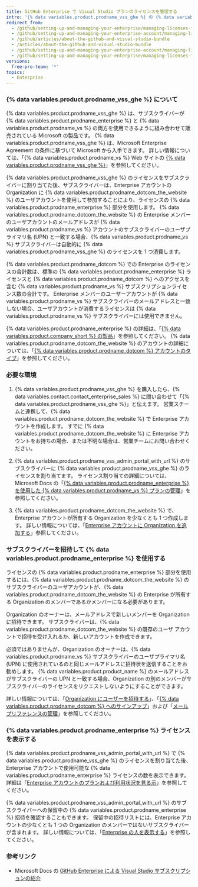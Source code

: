 ```yaml
---
title: GitHub Enterprise で Visual Studio プランのライセンスを管理する
intro: '{% data variables.product.prodname_vss_ghe %} の {% data variables.product.prodname_enterprise %} ライセンスを管理できます。'
redirect_from:
  - /github/setting-up-and-managing-your-enterprise/managing-licenses-for-the-github-enterprise-and-visual-studio-bundle
  - /github/setting-up-and-managing-your-enterprise-account/managing-licenses-for-the-github-enterprise-and-visual-studio-bundle
  - /github/articles/about-the-github-and-visual-studio-bundle
  - /articles/about-the-github-and-visual-studio-bundle
  - /github/setting-up-and-managing-your-enterprise-account/managing-licenses-for-visual-studio-subscription-with-github-enterprise
  - /github/setting-up-and-managing-your-enterprise/managing-licenses-for-visual-studio-subscription-with-github-enterprise
versions:
  free-pro-team: '*'
topics:
  - Enterprise
---
```

### {% data variables.product.prodname_vss_ghe %} について

{% data variables.product.prodname_vss_ghe %} は、サブスクライバーが {% data variables.product.prodname_enterprise %} と {% data variables.product.prodname_vs %} の両方を使用できるように組み合わせて販売されている Microsoft の製品です。 {% data variables.product.prodname_vss_ghe %} は、Microsoft Enterprise Agreement の条件に基づいて Microsoft から入手できます。 詳しい情報については、「{% data variables.product.prodname_vs %} Web サイトの [{% data variables.product.prodname_vss_ghe %}](https://visualstudio.microsoft.com/subscriptions/visual-studio-github/)」を参照してください。

{% data variables.product.prodname_vss_ghe %} のライセンスをサブスクライバーに割り当てた後、サブスクライバーは、Enterprise アカウントの Organization に {% data variables.product.prodname_dotcom_the_website %} のユーザアカウントを使用して参加することにより、ライセンスの {% data variables.product.prodname_enterprise %} 部分を使用します。 {% data variables.product.prodname_dotcom_the_website %} の Enterprise メンバーのユーザアカウントのメールアドレスが {% data variables.product.prodname_vs %} アカウントのサブスクライバーのユーザプライマリ名 (UPN) と一致する場合、{% data variables.product.prodname_vs %} サブスクライバーは自動的に {% data variables.product.prodname_vss_ghe %} のライセンスを 1 つ消費します。

{% data variables.product.prodname_dotcom %} での Enterprise のライセンスの合計数は、標準の {% data variables.product.prodname_enterprise %} ライセンスと {% data variables.product.prodname_dotcom %} へのアクセスを含む {% data variables.product.prodname_vs %} サブスクリプションライセンス数の合計です。 Enterprise メンバーのユーザーアカウントが {% data variables.product.prodname_vs %} サブスクライバーのメールアドレスと一致しない場合、ユーザアカウントが消費するライセンスは {% data variables.product.prodname_vs %} サブスクライバーには使用できません。

{% data variables.product.prodname_enterprise %} の詳細は、「[{% data variables.product.company_short %} の製品](/github/getting-started-with-github/githubs-products#github-enterprise)」を参照してください。 {% data variables.product.prodname_dotcom_the_website %} のアカウントの詳細については、「[{% data variables.product.prodname_dotcom %} アカウントのタイプ](/github/getting-started-with-github/types-of-github-accounts)」を参照してください。

### 必要な環境

1. {% data variables.product.prodname_vss_ghe %} を購入したら、{% data variables.contact.contact_enterprise_sales %} に問い合わせて「{% data variables.product.prodname_vss_ghe %}」と伝えます。 営業スチームと連携して、{% data variables.product.prodname_dotcom_the_website %} で Enterprise アカウントを作成します。 すでに {% data variables.product.prodname_dotcom_the_website %} に Enterprise アカウントをお持ちの場合、または不明な場合は、営業チームにお問い合わせください。

2. {% data variables.product.prodname_vss_admin_portal_with_url %} のサブスクライバーに {% data variables.product.prodname_vss_ghe %} のライセンスを割り当てます。 ライセンス割り当ての詳細については、Microsoft Docs の「[{% data variables.product.prodname_enterprise %} を使用した {% data variables.product.prodname_vs %} プランの管理](https://docs.microsoft.com/visualstudio/subscriptions/assign-github)」を参照してください。

3. {% data variables.product.prodname_dotcom_the_website %} で、Enterprise アカウントが所有する Organization を少なくとも 1 つ作成します。 詳しい情報については、「[Enterprise アカウントに Organization を追加する](/github/setting-up-and-managing-your-enterprise/adding-organizations-to-your-enterprise-account)」参照してください。

### サブスクライバーを招待して {% data variables.product.prodname_enterprise %} を使用する

ライセンスの {% data variables.product.prodname_enterprise %} 部分を使用するには、{% data variables.product.prodname_dotcom_the_website %} のサブスクライバーのユーザアカウントが、{% data variables.product.prodname_dotcom_the_website %} の Enterprise が所有する Organization のメンバーであるかメンバーになる必要があります。

Organization のオーナーは、メールアドレスで新しいメンバーを Organization に招待できます。 サブスクライバーは、{% data variables.product.prodname_dotcom_the_website %} の既存のユーザ アカウントで招待を受け入れるか、新しいアカウントを作成できます。

必須ではありませんが、Organization のオーナーは、{% data variables.product.prodname_vs %} サブスクライバーのユーザプライマリ名 (UPN) に使用されているのと同じメールアドレスに招待状を送信することをお勧めします。 {% data variables.product.product_name %} のメールアドレスがサブスクライバーの UPN と一致する場合、Organization の別のメンバーがサブスクライバーのライセンスをリクエストしないようにすることができます。

詳しい情報については、「[Organization にユーザーを招待する](/organizations/managing-membership-in-your-organization/inviting-users-to-join-your-organization)」、「[{% data variables.product.prodname_dotcom %} へのサインアップ](/github/getting-started-with-github/signing-up-for-github)」および「[メール プリファレンスの管理](/github/setting-up-and-managing-your-github-user-account/managing-email-preferences)」を参照してください。

### {% data variables.product.prodname_enterprise %} ライセンスを表示する

{% data variables.product.prodname_vss_admin_portal_with_url %} で {% data variables.product.prodname_vss_ghe %} のライセンスを割り当てた後、Enterprise アカウントで使用可能な {% data variables.product.prodname_enterprise %} ライセンスの数を表示できます。 詳細は「[Enterprise アカウントのプランおよび利用状況を見る示](/github/setting-up-and-managing-your-enterprise/viewing-the-subscription-and-usage-for-your-enterprise-account)」を参照してください。

{% data variables.product.prodname_vss_admin_portal_with_url %} のサブスクライバーへの保留中の {% data variables.product.prodname_enterprise %} 招待を確認することもできます。 保留中の招待リストには、Enterprise アカウントの少なくとも 1 つの Organization のメンバーではないサブスクライバーが含まれます。 詳しい情報については、「[Enterprise の人を表示する](/github/setting-up-and-managing-your-enterprise/viewing-people-in-your-enterprise#viewing-members-and-outside-collaborators)」を参照してください。

### 参考リンク

- Microsoft Docs の [GitHub Enterprise による Visual Studio サブスクリプションの紹介](https://docs.microsoft.com/visualstudio/subscriptions/access-github)
